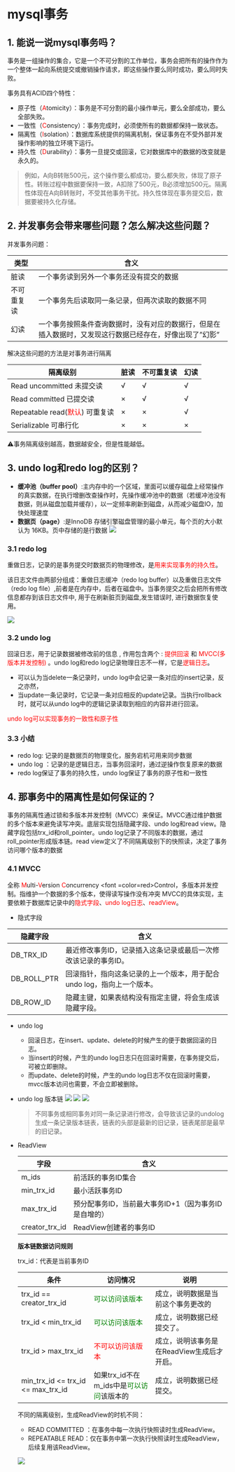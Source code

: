 # mysql事务
## 1. 能说一说mysql事务吗？
事务是一组操作的集合，它是一个不可分割的工作单位，事务会把所有的操作作为一个整体一起向系统提交或撤销操作请求，即这些操作要么同时成功，要么同时失败。

事务具有ACID四个特性：
- 原子性（<font color=red>A</font>tomicity）：事务是不可分割的最小操作单元，要么全部成功，要么全部失败。
- 一致性（<font color=red>C</font>onsistency）：事务完成时，必须使所有的数据都保持一致状态。
- 隔离性（<font color=red>I</font>solation）：数据库系统提供的隔离机制，保证事务在不受外部并发操作影响的独立环境下运行。
- 持久性（<font color=red>D</font>urability）：事务一旦提交或回滚，它对数据库中的数据的改变就是永久的。
> 例如，A向B转账500元，这个操作要么都成功，要么都失败，体现了原子性。转账过程中数据要保持一致，A扣除了500元，B必须增加500元。隔离性体现在A向B转账时，不受其他事务干扰。持久性体现在事务提交后，数据要被持久化存储。

## 2. 并发事务会带来哪些问题？怎么解决这些问题？
并发事务问题：

| 类型 | 含义   |
|----|------|
| 脏读 | 一个事务读到另外一个事务还没有提交的数据 |
| 不可重复读 | 一个事务先后读取同一条记录，但两次读取的数据不同 |     
| 幻读 | 一个事务按照条件查询数据时，没有对应的数据行，但是在插入数据时，又发现这行数据已经存在，好像出现了”幻影” |

解决这些问题的方法是对事务进行隔离

| 隔离级别 | 脏读 | 不可重复读 | 幻读 |
|--------|------|-------|------|
| Read uncommitted 未提交读 | √ | √ | √ |
| Read committed 已提交读 | × | √ | √ |
| Repeatable read(<font color=red>默认</font>) 可重复读 | × | × | √ |
| Serializable 可串行化 | × | × | × |
⚠️事务隔离级别越高，数据越安全，但是性能越低。

## 3. undo log和redo log的区别？
- **缓冲池（buffer pool）**:主内存中的一个区域，里面可以缓存磁盘上经常操作的真实数据，在执行增删改查操作时，先操作缓冲池中的数据（若缓冲池没有数据，则从磁盘加载并缓存），以一定频率刷新到磁盘，从而减少磁盘IO，加快处理速度
- **数据页（page）**:是InnoDB 存储引擎磁盘管理的最小单元，每个页的大小默认为 16KB。页中存储的是行数据
![](asserts/mysql事务/3.1缓冲池和数据页.png)
### 3.1 redo log
重做日志，记录的是事务提交时数据页的物理修改，是<font color=red>用来实现事务的持久性</font>。

该日志文件由两部分组成：重做日志缓冲（redo log buffer）以及重做日志文件（redo log file）,前者是在内存中，后者在磁盘中。当事务提交之后会把所有修改信息都存到该日志文件中, 用于在刷新脏页到磁盘,发生错误时, 进行数据恢复使用。

![](asserts/mysql事务/3.2redo-log.png)

### 3.2 undo log
回滚日志，用于记录数据被修改前的信息 , 作用包含两个 : <font color=red>提供回滚</font> 和 <font color=red>MVCC(多版本并发控制)</font> 。undo log和redo log记录物理日志不一样，它是<font color=red>逻辑日志</font>。
- 可以认为当delete一条记录时，undo log中会记录一条对应的insert记录，反之亦然，
- 当update一条记录时，它记录一条对应相反的update记录。当执行rollback时，就可以从undo log中的逻辑记录读取到相应的内容并进行回滚。

<font color=red>undo log可以实现事务的一致性和原子性</font>

### 3.3 小结
- redo log: 记录的是数据页的物理变化，服务宕机可用来同步数据
- undo log ：记录的是逻辑日志，当事务回滚时，通过逆操作恢复原来的数据
- redo log保证了事务的持久性，undo log保证了事务的原子性和一致性

## 4. 那事务中的隔离性是如何保证的？
事务的隔离性通过锁和多版本并发控制（MVCC）来保证。MVCC通过维护数据的多个版本来避免读写冲突。底层实现包括隐藏字段、undo log和read view。隐藏字段包括trx_id和roll_pointer。undo log记录了不同版本的数据，通过roll_pointer形成版本链。read view定义了不同隔离级别下的快照读，决定了事务访问哪个版本的数据
### 4.1 MVCC
全称 <font color=red>M</font>ulti-<font color=red>V</font>ersion <font color=red>C</font>oncurrency <font =color=red>C</font>ontrol，多版本并发控制。指维护一个数据的多个版本，使得读写操作没有冲突
MVCC的具体实现，主要依赖于数据库记录中的<font color=red>隐式字段</font>、<font color=red>undo log日志</font>、<font color=red>readView</font>。
- 隐式字段

| 隐藏字段 | 含义  |
|--------|-----|
|DB_TRX_ID|最近修改事务ID，记录插入这条记录或最后一次修改该记录的事务ID。|
|DB_ROLL_PTR|回滚指针，指向这条记录的上一个版本，用于配合undo log，指向上一个版本。|
|DB_ROW_ID|隐藏主键，如果表结构没有指定主键，将会生成该隐藏字段。|

- undo log 
  - 回滚日志，在insert、update、delete的时候产生的便于数据回滚的日志。
  - 当insert的时候，产生的undo log日志只在回滚时需要，在事务提交后，可被立即删除。
  - 而update、delete的时候，产生的undo log日志不仅在回滚时需要，mvcc版本访问也需要，不会立即被删除。

- undo log 版本链
![](asserts/mysql事务/4.1.1undo-log版本链.png)
![](asserts/mysql事务/4.1.2undo-log版本链.png)
![](asserts/mysql事务/4.1.3undo-log版本链.png)
  > 不同事务或相同事务对同一条记录进行修改，会导致该记录的undolog生成一条记录版本链表，链表的头部是最新的旧记录，链表尾部是最早的旧记录。
 
- ReadView

  | 字段 | 含义  |
  |------|-----|
  |m_ids|前活跃的事务ID集合|
  |min_trx_id|最小活跃事务ID|
  |max_trx_id|预分配事务ID，当前最大事务ID+1（因为事务ID是自增的）|
  |creator_trx_id|ReadView创建者的事务ID|
  
  **版本链数据访问规则**
  
  trx_id：代表是当前事务ID

  | 条件 | 访问情况 | 说明 |
  |----|------|----|
  |trx_id  == creator_trx_id|<font color=green>可以访问该版本</font>|成立，说明数据是当前这个事务更改的|
  |trx_id < min_trx_id|<font color=green>可以访问该版本</font>|成立，说明数据已经提交了。|
  |trx_id > max_trx_id|<font color=red>不可以访问该版本</font>|成立，说明该事务是在ReadView生成后才开启。|
  |min_trx_id <= trx_id <= max_trx_id|如果trx_id不在m_ids中是<font color=green>可以访问</font>该版本的|成立，说明数据已经提交。|

  不同的隔离级别，生成ReadView的时机不同：
  - READ COMMITTED ：在事务中每一次执行快照读时生成ReadView。
  - REPEATABLE READ：仅在事务中第一次执行快照读时生成ReadView，后续复用该ReadView。

  ![](asserts/mysql事务/4.1.4mvcc.png)






